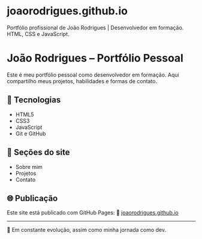 # joaorodrigues.github.io
Portfólio profissional de João Rodrigues | Desenvolvedor em formação. HTML, CSS e JavaScript.

# João Rodrigues – Portfólio Pessoal

Este é meu portfólio pessoal como desenvolvedor em formação. Aqui compartilho meus projetos, habilidades e formas de contato.

## 🔧 Tecnologias
- HTML5
- CSS3
- JavaScript
- Git e GitHub

## 📂 Seções do site
- Sobre mim
- Projetos
- Contato

## 🌐 Publicação
Este site está publicado com GitHub Pages:
🔗 [joaorodrigues.github.io](https://joaorodrigues.github.io)

---

🚀 Em constante evolução, assim como minha jornada como dev.  
